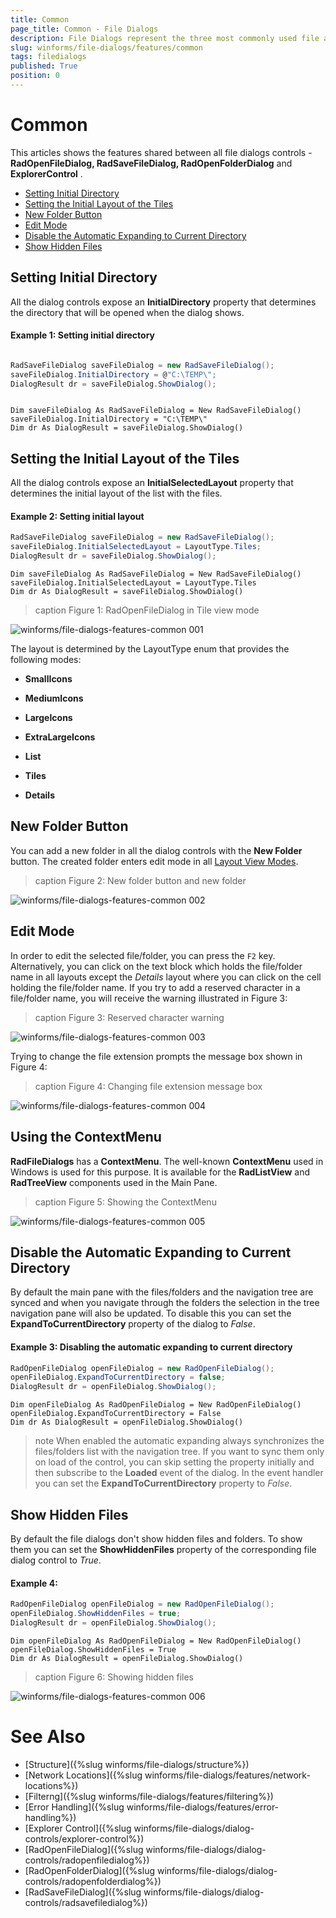 ```yaml
---
title: Common
page_title: Common - File Dialogs
description: File Dialogs represent the three most commonly used file and folder manipulation dialogs
slug: winforms/file-dialogs/features/common
tags: filedialogs
published: True
position: 0 
---
```


#  Common

This articles shows the features shared between all file dialogs controls -  **RadOpenFileDialog, RadSaveFileDialog, RadOpenFolderDialog** and **ExplorerControl** .

* [Setting Initial Directory](#setting-initial-directory)
* [Setting the Initial Layout of the Tiles](#setting-the-initial-layout-of-the-tiles)
* [New Folder Button](#new-folder-button)
* [Edit Mode](#edit-mode)
* [Disable the Automatic Expanding to Current Directory](#disable-the-automatic-expanding-to-current-directory)
* [Show Hidden Files](#show-hidden-files)

## Setting Initial Directory

All the dialog controls expose an **InitialDirectory** property that determines the directory that will be opened when the dialog shows.
        
####  Example 1: Setting initial directory

````C#

RadSaveFileDialog saveFileDialog = new RadSaveFileDialog(); 
saveFileDialog.InitialDirectory = @"C:\TEMP\"; 
DialogResult dr = saveFileDialog.ShowDialog(); 

````
````VB.NET

Dim saveFileDialog As RadSaveFileDialog = New RadSaveFileDialog()
saveFileDialog.InitialDirectory = "C:\TEMP\"
Dim dr As DialogResult = saveFileDialog.ShowDialog()

````

## Setting the Initial Layout of the Tiles

All the dialog controls expose an **InitialSelectedLayout** property that determines the initial layout of the list with the files.

####  Example 2: Setting initial layout 

````C#
RadSaveFileDialog saveFileDialog = new RadSaveFileDialog();
saveFileDialog.InitialSelectedLayout = LayoutType.Tiles; 
DialogResult dr = saveFileDialog.ShowDialog(); 

````
````VB.NET
Dim saveFileDialog As RadSaveFileDialog = New RadSaveFileDialog()
saveFileDialog.InitialSelectedLayout = LayoutType.Tiles
Dim dr As DialogResult = saveFileDialog.ShowDialog()

````

>caption Figure 1: RadOpenFileDialog in Tile view mode

![winforms/file-dialogs-features-common 001](images/file-dialogs-features-common001.png) 

The layout is determined by the LayoutType enum that provides the following modes:

* **SmallIcons**

* **MediumIcons**

* **LargeIcons**

* **ExtraLargeIcons**

* **List**

* **Tiles**

* **Details**

## New Folder Button

You can add a new folder in all the dialog controls with the **New Folder** button. The created folder enters edit mode in all [Layout View Modes](#setting-the-initial-layout-of-the-tiles). 

>caption Figure 2: New folder button and new folder

![winforms/file-dialogs-features-common 002](images/file-dialogs-features-common002.png) 

## Edit Mode

In order to edit the selected file/folder, you can press the `F2` key. Alternatively, you can click on the text block which holds the file/folder name in all layouts except the *Details* layout where you can click on the cell holding the file/folder name. If you try to add a reserved character in a file/folder name, you will receive the warning illustrated in Figure 3:

>caption Figure 3: Reserved character warning 

![winforms/file-dialogs-features-common 003](images/file-dialogs-features-common003.png) 

Trying to change the file extension prompts the message box shown in Figure 4:

>caption Figure 4: Changing file extension message box 

![winforms/file-dialogs-features-common 004](images/file-dialogs-features-common004.png) 

## Using the ContextMenu

**RadFileDialogs** has a **ContextMenu**. The well-known **ContextMenu** used in Windows is used for this purpose. It is available for the **RadListView** and **RadTreeView** components used in the Main Pane.

>caption Figure 5: Showing the ContextMenu

![winforms/file-dialogs-features-common 005](images/file-dialogs-features-common005.png) 

## Disable the Automatic Expanding to Current Directory

By default the main pane with the files/folders and the navigation tree are synced and when you navigate through the folders the selection in the tree navigation pane will also be updated. To disable this you can set the **ExpandToCurrentDirectory** property of the dialog to *False*.

####  Example 3: Disabling the automatic expanding to current directory  

````C#
RadOpenFileDialog openFileDialog = new RadOpenFileDialog();
openFileDialog.ExpandToCurrentDirectory = false;
DialogResult dr = openFileDialog.ShowDialog();


````
````VB.NET
Dim openFileDialog As RadOpenFileDialog = New RadOpenFileDialog()
openFileDialog.ExpandToCurrentDirectory = False
Dim dr As DialogResult = openFileDialog.ShowDialog()

````

>note When enabled the automatic expanding always synchronizes the files/folders list with the navigation tree. If you want to sync them only on load of the control, you can skip setting the property initially and then subscribe to the **Loaded** event of the dialog. In the event handler you can set the **ExpandToCurrentDirectory** property to *False*.

## Show Hidden Files

By default the file dialogs don't show hidden files and folders. To show them you can set the **ShowHiddenFiles** property of the corresponding file dialog control to *True*.

####  Example 4:  

````C#
RadOpenFileDialog openFileDialog = new RadOpenFileDialog(); 
openFileDialog.ShowHiddenFiles = true; 
DialogResult dr = openFileDialog.ShowDialog(); 

````
````VB.NET
Dim openFileDialog As RadOpenFileDialog = New RadOpenFileDialog()
openFileDialog.ShowHiddenFiles = True
Dim dr As DialogResult = openFileDialog.ShowDialog()

````

>caption Figure 6: Showing hidden files 

![winforms/file-dialogs-features-common 006](images/file-dialogs-features-common006.png) 

# See Also

* [Structure]({%slug winforms/file-dialogs/structure%})
* [Network Locations]({%slug winforms/file-dialogs/features/network-locations%})
* [Filterng]({%slug winforms/file-dialogs/features/filtering%}) 
* [Error Handling]({%slug winforms/file-dialogs/features/error-handling%})
* [Explorer Control]({%slug winforms/file-dialogs/dialog-controls/explorer-control%})
* [RadOpenFileDialog]({%slug winforms/file-dialogs/dialog-controls/radopenfiledialog%})
* [RadOpenFolderDialog]({%slug winforms/file-dialogs/dialog-controls/radopenfolderdialog%})
* [RadSaveFileDialog]({%slug winforms/file-dialogs/dialog-controls/radsavefiledialog%})
